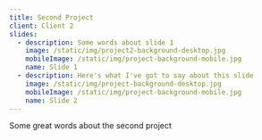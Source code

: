 ```yaml
---
title: Second Project
client: Client 2
slides:
  - description: Some words about slide 1
    image: /static/img/project2-background-desktop.jpg
    mobileImage: /static/img/project-background-mobile.jpg
    name: Slide 1
  - description: Here's what I've got to say about this slide
    image: /static/img/project-background-desktop.jpg
    mobileImage: /static/img/project-background-mobile.jpg
    name: Slide 2
---
```

Some great words about the second project
